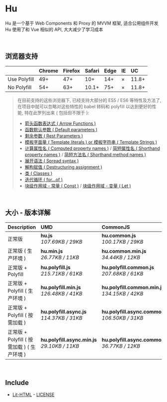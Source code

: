 # Hu
Hu 是一个基于 Web Components 和 Proxy 的 MVVM 框架, 适合公用组件开发<br>
Hu 使用了和 Vue 相似的 API, 大大减少了学习成本

<br>

## 浏览器支持

|              | Chrome | Firefox | Safari | Edge | IE | UC    |
| :-           | :-     | :-      | :-     | :-   | :- | :-    |
| Use Polyfill | 49+    | 47+     | 10+    | 14+  | ×  | 11.8+ |
| No Polyfill  | 54+    | 63+     | 10.1+  | 75+  | ×  | 11.8+ |

> 在目前支持的这些浏览器下, 已经支持大部分的 ES5 / ES6 等特性及方法了,<br>
> 在项目中就可以忽略对这些特性的 babel 转码和 polyfill 以达到更好的性能, 特在此罗列出来 ( 包括但不限于 ): <br>
  > - [箭头函数表达式 ( Arrow Functions )](https://developer.mozilla.org/zh-CN/docs/Web/JavaScript/Reference/Functions/Arrow_functions)
  > - [函数默认参数 ( Default parameters )](https://developer.mozilla.org/zh-CN/docs/Web/JavaScript/Reference/Functions/Default_parameters)
  > - [剩余参数 ( Rest Parameters )](https://developer.mozilla.org/zh-CN/docs/Web/JavaScript/Reference/Functions/Rest_parameters)
  > - [模板字面量 ( Template literals ) or 模板字符串 ( Template Strings )](https://developer.mozilla.org/zh-CN/docs/Web/JavaScript/Reference/template_strings)
  > - [计算属性名 ( Computed property names )](https://developer.mozilla.org/zh-CN/docs/Web/JavaScript/Reference/Operators/Object_initializer#计算属性名) / [简短属性名 ( Shorthand property names )](https://developer.mozilla.org/zh-CN/docs/Web/JavaScript/Reference/Operators/Object_initializer#属性定义) / [简短方法名 ( Shorthand method names )](https://developer.mozilla.org/zh-CN/docs/Web/JavaScript/Reference/Operators/Object_initializer#方法定义)
  > - [展开语法 ( Spread syntax )](https://developer.mozilla.org/zh-CN/docs/Web/JavaScript/Reference/Operators/Spread_syntax)
  > - [解构赋值 ( Destructuring assignment )](https://developer.mozilla.org/zh-CN/docs/Web/JavaScript/Reference/Operators/Destructuring_assignment)
  > - [类 ( Classes )](https://developer.mozilla.org/zh-CN/docs/Web/JavaScript/Reference/Classes)
  > - [迭代循环 ( for...of )](https://developer.mozilla.org/zh-CN/docs/Web/JavaScript/Reference/Statements/for...of)
  > - [块级作用域 - 常量 ( Const )](https://developer.mozilla.org/zh-CN/docs/Web/JavaScript/Reference/Statements/const) / [块级作用域 - 变量 ( Let )](https://developer.mozilla.org/zh-CN/docs/Web/JavaScript/Reference/Statements/let)

<br>

## 大小 - 版本详解
| Description | UMD | CommonJS | ES Module |
| :- | :- | :- | :- |
| 正常版 | **hu.js**<br>*107.69KB / 29KB* | **hu.common.js**<br>*100.17KB / 29KB* | **hu.esm.js**<br>*100.16KB / 29KB* |
| 正常版 ( 生产环境 ) | **hu.min.js**<br>*26.77KB / 11KB* | **hu.common.min.js**<br>*34.44KB / 12KB* | **hu.esm.min.js**<br>*26.60KB / 10KB* |
| 正常版 + Polyfill | **hu.polyfill.js**<br>*215.71KB / 61KB* | **hu.polyfill.common.js**<br>*207.68KB / 61KB* | **hu.polyfill.esm.js**<br>*207.67KB / 61KB* |
| 正常版 + Polyfill ( 生产环境 ) | **hu.polyfill.min.js**<br>*126.48KB / 41KB* | **hu.polyfill.common.min.js**<br>*134.15KB / 42KB* | **hu.polyfill.esm.min.js**<br>*126.31KB / 41KB* |
| 正常版 + Polyfill ( 按需加载 ) | **hu.polyfill.async.js**<br>*114.37KB / 31KB* | **hu.polyfill.async.common.js**<br>*106.50KB / 31KB* | **hu.polyfill.async.esm.js**<br>*106.49KB / 31KB* |
| 正常版 + Polyfill ( 按需加载 ) ( 生产环境 ) | **hu.polyfill.async.min.js**<br>*29.10KB / 11KB* | **hu.polyfill.async.common.min.js**<br>*36.77KB / 12KB* | **hu.polyfill.async.esm.min.js**<br>*28.93KB / 11KB* |

<br>

## Include
  - [Lit-HTML](https://github.com/Polymer/lit-html) \- [LICENSE](https://github.com/Polymer/lit-html/blob/master/LICENSE)